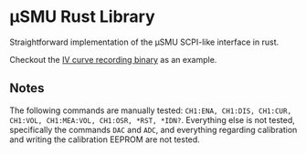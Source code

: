 # μSMU Rust Library

Straightforward implementation of the μSMU SCPI-like interface in rust.

Checkout the [IV curve recording binary](src/bin/record_iv_curve.rs) as an example.

## Notes
The following commands are manually tested: `CH1:ENA, CH1:DIS, CH1:CUR, CH1:VOL, CH1:MEA:VOL, CH1:OSR, *RST, *IDN?`.
Everything else is not tested, specifically the commands `DAC` and `ADC`, and everything regarding calibration and writing the calibration EEPROM are not tested.

